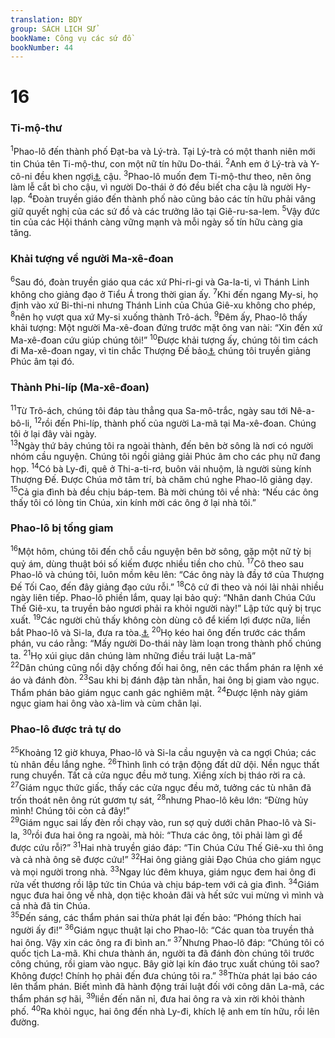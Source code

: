 ```yaml
---
translation: BDY
group: SÁCH LỊCH SỬ
bookName: Công vụ các sứ đồ 
bookNumber: 44
---
```


<div class="title"><h1>16</h1><h3>Ti-mộ-thư</h3></div>
<span class="verse cong_16_1"><sup>1</sup>Phao-lô đến thành phố Đạt-ba và Lý-trà. Tại Lý-trà có một thanh niên mới tin Chúa tên Ti-mộ-thư, con một nữ tín hữu Do-thái.</span>
<span class="verse cong_16_2"><sup>2</sup>Anh em ở Lý-trà và Y-cô-ni đều khen ngợi<a href="#" data-toggle="tooltip" data-placement="bottom" title="Nt làm chứng tốt">⚓</a> cậu. </span>
<span class="verse cong_16_3"><sup>3</sup>Phao-lô muốn đem Ti-mộ-thư theo, nên ông làm lễ cắt bì cho cậu, vì người Do-thái ở đó đều biết cha cậu là người Hy-lạp. </span>
<span class="verse cong_16_4"><sup>4</sup>Đoàn truyền giáo đến thành phố nào cũng bảo các tín hữu phải vâng giữ quyết nghị của các sứ đồ và các trưởng lão tại Giê-ru-sa-lem. </span>
<span class="verse cong_16_5"><sup>5</sup>Vậy đức tin của các Hội thánh càng vững mạnh và mỗi ngày số tín hữu càng gia tăng.</span>
<div class="title"><h3>Khải tượng về người Ma-xê-đoan</h3></div>
<span class="verse cong_16_6"><sup>6</sup>Sau đó, đoàn truyền giáo qua các xứ Phi-ri-gi và Ga-la-ti, vì Thánh Linh không cho giảng đạo ở Tiểu Á trong thời gian ấy. </span>
<span class="verse cong_16_7"><sup>7</sup>Khi đến ngang My-si, họ định vào xứ Bi-thi-ni nhưng Thánh Linh của Chúa Giê-xu không cho phép, </span>
<span class="verse cong_16_8"><sup>8</sup>nên họ vượt qua xứ My-si xuống thành Trô-ách. </span>
<span class="verse cong_16_9"><sup>9</sup>Đêm ấy, Phao-lô thấy khải tượng: Một người Ma-xê-đoan đứng trước mặt ông van nài: “Xin đến xứ Ma-xê-đoan cứu giúp chúng tôi!” </span>
<span class="verse cong_16_10"><sup>10</sup>Được khải tượng ấy, chúng tôi tìm cách đi Ma-xê-đoan ngay, vì tin chắc Thượng Đế bảo<a href="#" data-toggle="tooltip" data-placement="bottom" title="Nt gọi">⚓</a> chúng tôi truyền giảng Phúc âm tại đó.</span>
<div class="title"><h3>Thành Phi-líp (Ma-xê-đoan)</h3></div>
<span class="verse cong_16_11"><sup>11</sup>Từ Trô-ách, chúng tôi đáp tàu thẳng qua Sa-mô-trắc, ngày sau tới Nê-a-bô-li, </span>
<span class="verse cong_16_12"><sup>12</sup>rồi đến Phi-líp, thành phố của người La-mã tại Ma-xê-đoan. Chúng tôi ở lại đây vài ngày.<br/></span>
<span class="verse cong_16_13"><sup>13</sup>Ngày thứ bảy chúng tôi ra ngoài thành, đến bên bờ sông là nơi có người nhóm cầu nguyện. Chúng tôi ngồi giảng giải Phúc âm cho các phụ nữ đang họp. </span>
<span class="verse cong_16_14"><sup>14</sup>Có bà Ly-đi, quê ở Thi-a-ti-rơ, buôn vải nhuộm, là người sùng kính Thượng Đế. Được Chúa mở tâm trí, bà chăm chú nghe Phao-lô giảng dạy. </span>
<span class="verse cong_16_15"><sup>15</sup>Cả gia đình bà đều chịu báp-tem. Bà mời chúng tôi về nhà: “Nếu các ông thấy tôi có lòng tin Chúa, xin kính mời các ông ở lại nhà tôi.”</span>
<div class="title"><h3>Phao-lô bị tống giam</h3></div>
<span class="verse cong_16_16"><sup>16</sup>Một hôm, chúng tôi đến chỗ cầu nguyện bên bờ sông, gặp một nữ tỳ bị quỷ ám, dùng thuật bói số kiếm được nhiều tiền cho chủ. </span>
<span class="verse cong_16_17"><sup>17</sup>Cô theo sau Phao-lô và chúng tôi, luôn mồm kêu lên: “Các ông này là đầy tớ của Thượng Đế Tối Cao, đến đây giảng đạo cứu rỗi.” </span>
<span class="verse cong_16_18"><sup>18</sup>Cô cứ đi theo và nói lải nhải nhiều ngày liên tiếp. Phao-lô phiền lắm, quay lại bảo quỷ: “Nhân danh Chúa Cứu Thế Giê-xu, ta truyền bảo ngươi phải ra khỏi người này!” Lập tức quỷ bị trục xuất. </span>
<span class="verse cong_16_19"><sup>19</sup>Các người chủ thấy không còn dùng cô để kiếm lợi được nữa, liền bắt Phao-lô và Si-la, đưa ra tòa.<a href="#" data-toggle="tooltip" data-placement="bottom" title="Nt chợ (nơi các quan tòa xử án)">⚓</a> </span>
<span class="verse cong_16_20"><sup>20</sup>Họ kéo hai ông đến trước các thẩm phán, vu cáo rằng: “Mấy người Do-thái này làm loạn trong thành phố chúng ta. </span>
<span class="verse cong_16_21"><sup>21</sup>Họ xúi giục dân chúng làm những điều trái luật La-mã”<br/></span>
<span class="verse cong_16_22"><sup>22</sup>Dân chúng cũng nổi dậy chống đối hai ông, nên các thẩm phán ra lệnh xé áo và đánh đòn. </span>
<span class="verse cong_16_23"><sup>23</sup>Sau khi bị đánh đập tàn nhẫn, hai ông bị giam vào ngục. Thẩm phán bảo giám ngục canh gác nghiêm mật. </span>
<span class="verse cong_16_24"><sup>24</sup>Được lệnh này giám ngục giam hai ông vào xà-lim và cùm chân lại.</span>
<div class="title"><h3>Phao-lô được trả tự do</h3></div>
<span class="verse cong_16_25"><sup>25</sup>Khoảng 12 giờ khuya, Phao-lô và Si-la cầu nguyện và ca ngợi Chúa; các tù nhân đều lắng nghe. </span>
<span class="verse cong_16_26"><sup>26</sup>Thình lình có trận động đất dữ dội. Nền ngục thất rung chuyển. Tất cả cửa ngục đều mở tung. Xiềng xích bị tháo rời ra cả. </span>
<span class="verse cong_16_27"><sup>27</sup>Giám ngục thức giấc, thấy các cửa ngục đều mở, tưởng các tù nhân đã trốn thoát nên ông rút gươm tự sát, </span>
<span class="verse cong_16_28"><sup>28</sup>nhưng Phao-lô kêu lớn: “Đừng hủy mình! Chúng tôi còn cả đây!”<br/></span>
<span class="verse cong_16_29"><sup>29</sup>Giám ngục sai lấy đèn rồi chạy vào, run sợ quỳ dưới chân Phao-lô và Si-la, </span>
<span class="verse cong_16_30"><sup>30</sup>rồi đưa hai ông ra ngoài, mà hỏi: “Thưa các ông, tôi phải làm gì để được cứu rỗi?” </span>
<span class="verse cong_16_31"><sup>31</sup>Hai nhà truyền giáo đáp: “Tin Chúa Cứu Thế Giê-xu thì ông và cả nhà ông sẽ được cứu!” </span>
<span class="verse cong_16_32"><sup>32</sup>Hai ông giảng giải Đạo Chúa cho giám ngục và mọi người trong nhà. </span>
<span class="verse cong_16_33"><sup>33</sup>Ngay lúc đêm khuya, giám ngục đem hai ông đi rửa vết thương rồi lập tức tin Chúa và chịu báp-tem với cả gia đình. </span>
<span class="verse cong_16_34"><sup>34</sup>Giám ngục đưa hai ông về nhà, dọn tiệc khoản đãi và hết sức vui mừng vì mình và cả nhà đã tin Chúa.<br/></span>
<span class="verse cong_16_35"><sup>35</sup>Đến sáng, các thẩm phán sai thừa phát lại đến bảo: “Phóng thích hai người ấy đi!” </span>
<span class="verse cong_16_36"><sup>36</sup>Giám ngục thuật lại cho Phao-lô: “Các quan tòa truyền thả hai ông. Vậy xin các ông ra đi bình an.” </span>
<span class="verse cong_16_37"><sup>37</sup>Nhưng Phao-lô đáp: “Chúng tôi có quốc tịch La-mã. Khi chưa thành án, người ta đã đánh đòn chúng tôi trước công chúng, rồi giam vào ngục. Bây giờ lại kín đáo trục xuất chúng tôi sao? Không được! Chính họ phải đến đưa chúng tôi ra.” </span>
<span class="verse cong_16_38"><sup>38</sup>Thừa phát lại báo cáo lên thẩm phán. Biết mình đã hành động trái luật đối với công dân La-mã, các thẩm phán sợ hãi, </span>
<span class="verse cong_16_39"><sup>39</sup>liền đến năn nỉ, đưa hai ông ra và xin rời khỏi thành phố. </span>
<span class="verse cong_16_40"><sup>40</sup>Ra khỏi ngục, hai ông đến nhà Ly-đi, khích lệ anh em tín hữu, rồi lên đường.</span>
